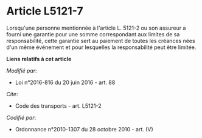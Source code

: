 # Article L5121-7

Lorsqu'une personne mentionnée à l'article L. 5121-2 ou son assureur a fourni une garantie pour une somme correspondant aux
limites de sa responsabilité, cette garantie sert au paiement de toutes les créances nées d'un même événement et pour
lesquelles la responsabilité peut être limitée.

**Liens relatifs à cet article**

_Modifié par_:

  - Loi n°2016-816 du 20 juin 2016 - art. 88

_Cite_:

  - Code des transports - art. L5121-2

_Codifié par_:

  - Ordonnance n°2010-1307 du 28 octobre 2010 - art. (V)
